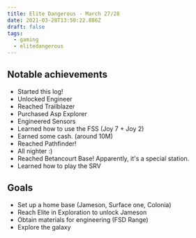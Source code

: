 ```yaml
---
title: Elite Dangerous - March 27/28
date: 2021-03-28T13:50:22.886Z
draft: false
tags:
  - gaming
  - elitedangerous
---
```

## Notable achievements

- Started this log!
- Unlocked Engineer
- Reached Trailblazer
- Purchased Asp Explorer
- Engineered Sensors
- Learned how to use the FSS (Joy 7 + Joy 2)
- Earned some cash. (around 10M)
- Reached Pathfinder!
- All nighter :)
- Reached Betancourt Base! Apparently, it's a special station.
- Learned how to play the SRV

## Goals

- Set up a home base (Jameson, Surface one, Colonia)
- Reach Elite in Exploration to unlock Jameson
- Obtain materials for engineering (FSD Range)
- Explore the galaxy